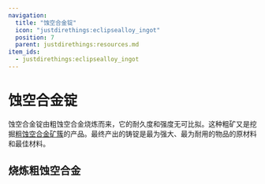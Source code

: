 ```yaml
---
navigation:
  title: "蚀空合金锭"
  icon: "justdirethings:eclipsealloy_ingot"
  position: 7
  parent: justdirethings:resources.md
item_ids:
  - justdirethings:eclipsealloy_ingot
---
```


# 蚀空合金锭

蚀空合金锭由粗蚀空合金烧炼而来，它的耐久度和强度无可比拟。这种粗矿又是挖掘[粗蚀空合金矿簇](./res_eclipsealloy_raw.md)的产品。最终产出的铸锭是最为强大、最为耐用的物品的原材料和最佳材料。

## 烧炼粗蚀空合金



<Recipe id="justdirethings:eclipsealloy_ingot_smelted" />

